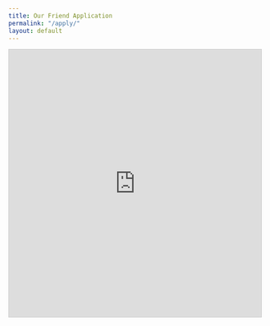 ```yaml
---
title: Our Friend Application
permalink: "/apply/"
layout: default
---
```


<div class="holds-the-iframe"><iframe class="airtable-embed" src="https://airtable.com/embed/shrMEDVHZgVPqEmgH?backgroundColor=blue" frameborder="0" onmousewheel="" width="100%" height="533" style="background: transparent; border: 1px solid #ccc;"></iframe></div>